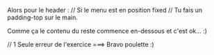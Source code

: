 Alors pour le header :
// Si le menu est en position fixed
// Tu fais un padding-top sur le main.

Comme ça le contenu du reste commence en-dessous et c'est ok... :)

// 1 Seule erreur de l'exercice ===> Bravo poulette :)
